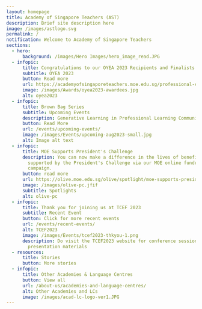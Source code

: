 ```yaml
---
layout: homepage
title: Academy of Singapore Teachers (AST)
description: Brief site description here
image: /images/astlogo.svg
permalink: /
notification: Welcome to Academy of Singapore Teachers
sections:
  - hero:
      background: /images/Hero Images/hero_image_read.JPG
  - infopic:
      title: Congratulations to our OYEA 2023 Recipients and Finalists
      subtitle: OYEA 2023
      button: Read more
      url: https://academyofsingaporeteachers.moe.edu.sg/professional-excellence/oyea/stories/
      image: /images/Awards/oyea2023-awardees.jpg
      alt: oyea2023
  - infopic:
      title: Brown Bag Series
      subtitle: Upcoming Events
      description: Generative Learning in Professional Learning Communities
      button: Read More
      url: /events/upcoming-events/
      image: /images/Events/upcoming-aug2023-small.jpg
      alt: Image alt text
  - infopic:
      title: MOE Supports President's Challenge
      description: You can now make a difference in the lives of beneficiaries
        supported by the President's Challenge via our MOE online fundraising
        campaign.
      button: read more
      url: https://olive.moe.edu.sg/olive/spotlight/moe-supports-presidents-challenge-2023/
      image: /images/olive-pc.jfif
      subtitle: Spotlights
      alt: olive-pc
  - infopic:
      title: Thank you for joining us at TCEF 2023
      subtitle: Recent Event
      button: Click for more recent events
      url: /events/recent-events/
      alt: TCEF2023
      image: /images/Events/tcef2023-thkyou-1.png
      description: Do visit the TCEF2023 website for conference session recordings and
        presentation materials
  - resources:
      title: Stories
      button: More stories
  - infopic:
      title: Other Academies & Language Centres
      button: View all
      url: /about-us/academies-and-language-centres/
      alt: Other Academies and LCs
      image: /images/acad-lc-logo-ver1.JPG
---
```


